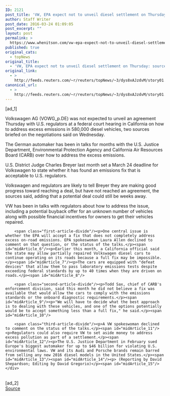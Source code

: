 ```yaml
---
ID: 2121
post_title: 'VW, EPA expect not to unveil diesel settlement on Thursday: sources'
author: Staff Writer
post_date: 2016-03-24 01:09:05
post_excerpt: ""
layout: post
permalink: >
  https://www.whenitson.com/vw-epa-expect-not-to-unveil-diesel-settlement-on-thursday-sources/
published: true
original_cats:
  - topNews
original_title:
  - 'VW, EPA expect not to unveil diesel settlement on Thursday: sources'
original_link:
  - >
    http://feeds.reuters.com/~r/reuters/topNews/~3/dys8xAJzdvM/story01.htm
canonical_url:
  - >
    http://feeds.reuters.com/~r/reuters/topNews/~3/dys8xAJzdvM/story01.htm
---
```

 [ad_1]
<br><div id="articleText">
<span id="midArticle_start"/>

<span id="midArticle_0"/><span class="focusParagraph" readability="6"><p><span class="articleLocatio&lt;/span&gt;n">Volkswagen AG (<span id="symbol_VOWG_p.DE_0">VOWG_p.DE</span>) was not expected to unveil an agreement Thursday with U.S. regulators at a federal court hearing in California on how to address excess emissions in 580,000 diesel vehicles, two sources briefed on the negotiations said on Wednesday.</span></p></span><span id="midArticle_1"/><p>The German automaker has been in talks for months with the U.S. Justice Department, Environmental Protection Agency and California Air Resources Board (CARB) over how to address the excess emissions.</p><span id="midArticle_2"/><p>U.S. District Judge Charles Breyer last month set a March 24 deadline for Volkswagen to state whether it has found an emissions fix that is acceptable to U.S. regulators.</p><span id="midArticle_3"/><p>Volkswagen and regulators are likely to tell Breyer they are making good progress toward reaching a deal, but have not reached an agreement, the sources said, adding that a potential deal could still be weeks away.</p><span id="midArticle_4"/><p>VW has been in talks with regulators about how to address the issue, including a potential buyback offer for an unknown number of vehicles along with possible financial incentives for owners to get their vehicles repaired.</p><span id="midArticle_5"/>
        
        <span class="first-article-divide"/><p>One central issue is whether the EPA will accept a fix that does not completely address excess on-road emissions. EPA spokeswoman Laura Allen declined to comment on that question, or the status of the talks.</p><span id="midArticle_6"/><p>Earlier this month, a California official said the state may allow partially repaired Volkswagen diesel cars to continue operating on its roads because a full fix may be impossible.</p><span id="midArticle_7"/><p>The cars are equipped with "defeat devices" that allow them to pass laboratory emissions tests despite exceeding federal standards by up to 40 times when they are driven on roads.</p><span id="midArticle_8"/>
        
        <span class="second-article-divide"/><p>Todd Sax, chief of CARB's enforcement division, said this month he did not believe a fix was available that would allow the cars to comply with the emissions standards or the onboard diagnostic requirements.</p><span id="midArticle_9"/><p>"We will have to decide what the best approach is to dealing with these vehicles, and one of the options potentially would be to accept something less than a full fix," he said.</p><span id="midArticle_10"/>
        
        <span class="third-article-divide"/><p>A VW spokeswoman declined to comment on the status of the talks.</p><span id="midArticle_11"/><p>Regulators could also require VW to set aside money to address excess pollution as part of a settlement.</p><span id="midArticle_12"/><p>The U.S. Justice Department in February sued Europe's biggest automaker for up to $46 billion for violating U.S. environmental laws. VW and its Audi and Porsche brands remain barred from selling any new 2016 diesel models in the United States.</p><span id="midArticle_13"/><span id="midArticle_14"/><p> (Reporting by David Shepardson; Editing by David Gregorio)</p><span id="midArticle_15"/></div>
<br>[ad_2]
<br><a href="http://feeds.reuters.com/~r/reuters/topNews/~3/dys8xAJzdvM/story01.htm">Source </a>